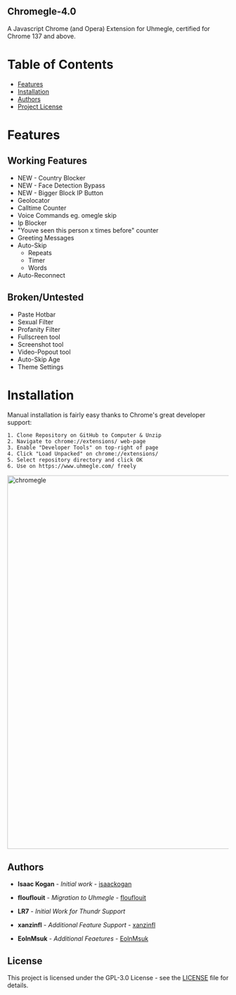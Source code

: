 ## Chromegle-4.0
A Javascript Chrome (and Opera) Extension for Uhmegle, certified for Chrome 137 and above. 

# Table of Contents
- [Features](#features)
- [Installation](#installation)
- [Authors](#authors)
- [Project License](#license)

# Features

## Working Features
- NEW - Country Blocker
- NEW - Face Detection Bypass
- NEW - Bigger Block IP Button
- Geolocator
- Calltime Counter
- Voice Commands eg. omegle skip
- Ip Blocker
- "Youve seen this person x times before" counter
- Greeting Messages
- Auto-Skip
  - Repeats
  - Timer
  - Words
- Auto-Reconnect

## Broken/Untested
- Paste Hotbar
- Sexual Filter
- Profanity Filter
- Fullscreen tool
- Screenshot tool
- Video-Popout tool
- Auto-Skip Age
- Theme Settings

# Installation

Manual installation is fairly easy thanks to Chrome's great developer support:
```
1. Clone Repository on GitHub to Computer & Unzip
2. Navigate to chrome://extensions/ web-page
3. Enable "Developer Tools" on top-right of page
4. Click "Load Unpacked" on chrome://extensions/
5. Select repository directory and click OK
6. Use on https://www.uhmegle.com/ freely
```

<img width="997" height="848" alt="chromegle" src="https://github.com/user-attachments/assets/f3538bb8-ec7e-40f5-8f4c-38f010b9d645" />

## Authors

* **Isaac Kogan** - *Initial work* - [isaackogan](https://github.com/isaackogan)

* **flouflouit** - *Migration to Uhmegle* - [flouflouit](https://github.com/flouflouit)

* **LR7** - *Initial Work for Thundr Support*

* **xanzinfl** - *Additional Feature Support* - [xanzinfl](https://github.com/xanzinfl)

* **EolnMsuk** - *Additional Feaetures* - [EolnMsuk](https://github.com/EolnMsuk)

## License

This project is licensed under the GPL-3.0 License - see the [LICENSE](LICENSE) file for details.
